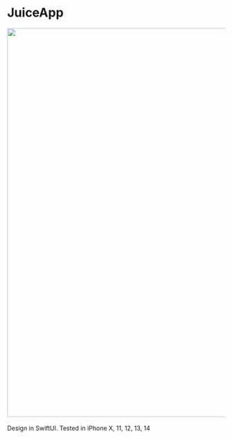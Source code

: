 # JuiceApp

<div align="center">
  <img src="https://pauldyanez.com/images/github/juice.png" width="900"/>
</div>
<br>
Design in SwiftUI. Tested in iPhone X, 11, 12, 13, 14
